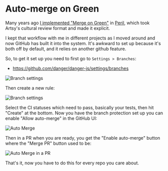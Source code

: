 # Auto-merge on Green

Many years ago [I implemented "Merge on Green"](https://twitter.com/orta/status/991742825476878336) in [Peril](https://artsy.github.io/blog/2017/09/04/Introducing-Peril/), which took Artsy's cultural review format and made it explicit. 

I kept that workflow with me in different projects as I moved around and now GitHub has built it into the system. It's awkward to set up because it's both off by default, and it relies on another github feature. 

So, to get it set up you need to first go to `Settings > Branches`:

- https://github.com/danger/danger-js/settings/branches

![Branch settings](../../assets/img/branches.png)

Then create a new rule:

![Branch settings](../../assets/img/branch-protect.png)

Select the CI statuses which need to pass, basically your tests, then hit "Create" at the bottom. Now you have the branch protection set up you can enable "Allow auto-merge" in the GitHub UI:

![Auto Merge](../../assets/img/auto-merge.png)

Then in a PR when you are ready, you get the "Enable auto-merge" button where the "Merge PR" button used to be:

![Auto Merge in a PR](../../assets/img/pr-auto-merge.png)

That's it, now you have to do this for every repo you care about. 